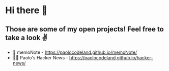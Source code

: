 # Hi there 👋

## Those are some of my open projects! Feel free to take a look ✌️

- 🌈 memoNote - https://paolocodeland.github.io/memoNote/
- 👩‍💻 Paolo's Hacker News - https://paolocodeland.github.io/hacker-news/
